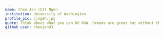```yaml
---
name: Chee Jen (CJ) Ngeh
institution: University of Washington 
profile_pic: cjngeh.jpg
quote: Think about what you can DO NOW. Dreams are great but without the work, it's only just a dream.
github_user: cheejen93
---
```

